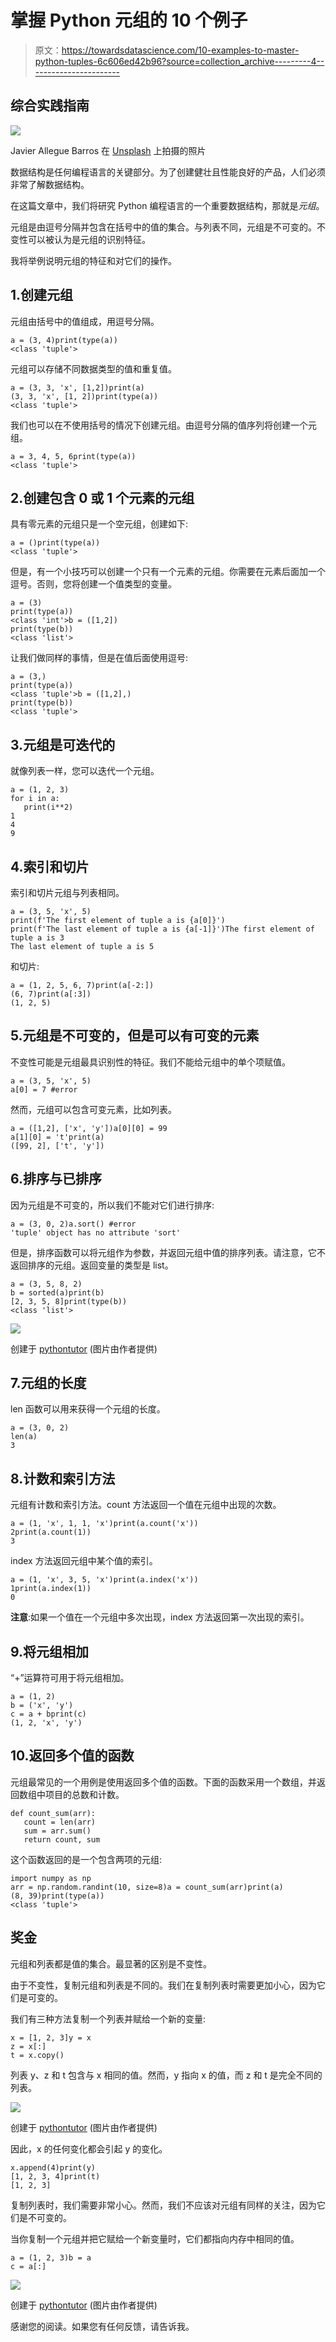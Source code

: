 # 掌握 Python 元组的 10 个例子

> 原文：<https://towardsdatascience.com/10-examples-to-master-python-tuples-6c606ed42b96?source=collection_archive---------4----------------------->

## 综合实践指南

![](img/5d45e4d341c1e68e9120103248848572.png)

Javier Allegue Barros 在 [Unsplash](https://unsplash.com/s/photos/no-change?utm_source=unsplash&utm_medium=referral&utm_content=creditCopyText) 上拍摄的照片

数据结构是任何编程语言的关键部分。为了创建健壮且性能良好的产品，人们必须非常了解数据结构。

在这篇文章中，我们将研究 Python 编程语言的一个重要数据结构，那就是*元组*。

元组是由逗号分隔并包含在括号中的值的集合。与列表不同，元组是不可变的。不变性可以被认为是元组的识别特征。

我将举例说明元组的特征和对它们的操作。

## 1.创建元组

元组由括号中的值组成，用逗号分隔。

```
a = (3, 4)print(type(a))
<class 'tuple'>
```

元组可以存储不同数据类型的值和重复值。

```
a = (3, 3, 'x', [1,2])print(a)
(3, 3, 'x', [1, 2])print(type(a))
<class 'tuple'>
```

我们也可以在不使用括号的情况下创建元组。由逗号分隔的值序列将创建一个元组。

```
a = 3, 4, 5, 6print(type(a))
<class 'tuple'>
```

## 2.创建包含 0 或 1 个元素的元组

具有零元素的元组只是一个空元组，创建如下:

```
a = ()print(type(a))
<class 'tuple'>
```

但是，有一个小技巧可以创建一个只有一个元素的元组。你需要在元素后面加一个逗号。否则，您将创建一个值类型的变量。

```
a = (3)
print(type(a))
<class 'int'>b = ([1,2])
print(type(b))
<class 'list'>
```

让我们做同样的事情，但是在值后面使用逗号:

```
a = (3,)
print(type(a))
<class 'tuple'>b = ([1,2],)
print(type(b))
<class 'tuple'>
```

## 3.元组是可迭代的

就像列表一样，您可以迭代一个元组。

```
a = (1, 2, 3)
for i in a:
   print(i**2)
1
4
9
```

## 4.索引和切片

索引和切片元组与列表相同。

```
a = (3, 5, 'x', 5)
print(f'The first element of tuple a is {a[0]}')
print(f'The last element of tuple a is {a[-1]}')The first element of tuple a is 3
The last element of tuple a is 5
```

和切片:

```
a = (1, 2, 5, 6, 7)print(a[-2:])
(6, 7)print(a[:3])
(1, 2, 5)
```

## 5.元组是不可变的，但是可以有可变的元素

不变性可能是元组最具识别性的特征。我们不能给元组中的单个项赋值。

```
a = (3, 5, 'x', 5)
a[0] = 7 #error
```

然而，元组可以包含可变元素，比如列表。

```
a = ([1,2], ['x', 'y'])a[0][0] = 99
a[1][0] = 't'print(a)
([99, 2], ['t', 'y'])
```

## 6.排序与已排序

因为元组是不可变的，所以我们不能对它们进行排序:

```
a = (3, 0, 2)a.sort() #error
'tuple' object has no attribute 'sort'
```

但是，排序函数可以将元组作为参数，并返回元组中值的排序列表。请注意，它不返回排序的元组。返回变量的类型是 list。

```
a = (3, 5, 8, 2)
b = sorted(a)print(b)
[2, 3, 5, 8]print(type(b))
<class 'list'>
```

![](img/91fbe6277ce417d0490f7a64e9f8f757.png)

创建于 [pythontutor](http://pythontutor.com/) (图片由作者提供)

## 7.元组的长度

len 函数可以用来获得一个元组的长度。

```
a = (3, 0, 2)
len(a)
3
```

## 8.计数和索引方法

元组有计数和索引方法。count 方法返回一个值在元组中出现的次数。

```
a = (1, 'x', 1, 1, 'x')print(a.count('x'))
2print(a.count(1))
3
```

index 方法返回元组中某个值的索引。

```
a = (1, 'x', 3, 5, 'x')print(a.index('x'))
1print(a.index(1))
0
```

**注意**:如果一个值在一个元组中多次出现，index 方法返回第一次出现的索引。

## 9.将元组相加

“+”运算符可用于将元组相加。

```
a = (1, 2)
b = ('x', 'y')
c = a + bprint(c)
(1, 2, 'x', 'y')
```

## 10.返回多个值的函数

元组最常见的一个用例是使用返回多个值的函数。下面的函数采用一个数组，并返回数组中项目的总数和计数。

```
def count_sum(arr):
   count = len(arr)
   sum = arr.sum()
   return count, sum
```

这个函数返回的是一个包含两项的元组:

```
import numpy as np
arr = np.random.randint(10, size=8)a = count_sum(arr)print(a)
(8, 39)print(type(a))
<class 'tuple'>
```

## 奖金

元组和列表都是值的集合。最显著的区别是不变性。

由于不变性，复制元组和列表是不同的。我们在复制列表时需要更加小心，因为它们是可变的。

我们有三种方法复制一个列表并赋给一个新的变量:

```
x = [1, 2, 3]y = x
z = x[:]
t = x.copy()
```

列表 y、z 和 t 包含与 x 相同的值。然而，y 指向 x 的值，而 z 和 t 是完全不同的列表。

![](img/8f518ba059475a7b80db8cc16b9d8de9.png)

创建于 [pythontutor](http://pythontutor.com/) (图片由作者提供)

因此，x 的任何变化都会引起 y 的变化。

```
x.append(4)print(y)
[1, 2, 3, 4]print(t)
[1, 2, 3]
```

复制列表时，我们需要非常小心。然而，我们不应该对元组有同样的关注，因为它们是不可变的。

当你复制一个元组并把它赋给一个新变量时，它们都指向内存中相同的值。

```
a = (1, 2, 3)b = a
c = a[:]
```

![](img/c47980e52e245f0291deb0703f0301f6.png)

创建于 [pythontutor](http://pythontutor.com/) (图片由作者提供)

感谢您的阅读。如果您有任何反馈，请告诉我。